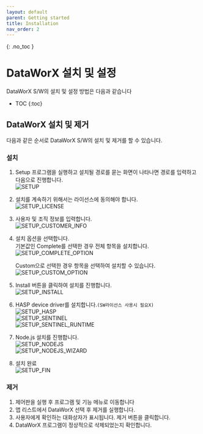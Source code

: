 ```yaml
---
layout: default
parent: Getting started
title: Installation
nav_order: 2
---
```


{: .no_toc }
# DataWorX 설치 및 설정  
DataWorX S/W의 설치 및 설정 방법은 다음과 같습니다

- TOC
{:toc}

## DataWorX 설치 및 제거

다음과 같은 순서로 DataWorX S/W의 설치 및 제거를 할 수 있습니다.

### 설치

1. Setup 프로그램을 실행하고 설치될 경로를 묻는 화면이 나타나면 경로를 입력하고 다음으로 진행합니다.  
   ![SETUP](./setup-1.png)

2. 설치를 계속하기 위해서는 라이선스에 동의해야 합니다.  
   ![SETUP_LICENSE](./setup-license-1-2.png)

3. 사용자 및 조직 정보를 입력합니다.  
   ![SETUP_CUSTOMER_INFO](./setup-customer-info-1-3.png)

4. 설치 옵션을 선택합니다.  
   기본값인 Complete를 선택한 경우 전체 항목을 설치합니다.  
   ![SETUP_COMPLETE_OPTION](./setup-complete-option-1-4.png)

   Custom으로 선택한 경우 항목을 선택하여 설치할 수 있습니다.  
   ![SETUP_CUSTOM_OPTION](./setup-custom-option-1-4-1.png)

5. Install 버튼을 클릭하여 설치를 진행합니다.  
   ![SETUP_INSTALL](./setup-install-1-5.png)

6. HASP device driver를 설치합니다.`(SW라이선스 사용시 필요X)`  
   ![SETUP_HASP](./setup-hasp-1-6.png)  
   ![SETUP_SENTINEL](./setup-sentinel-1-6-2.png)  
   ![SETUP_SENTINEL_RUNTIME](./setup-sentinel-runtime-1-6-3.png)

7. Node.js 설치를 진행합니다.  
   ![SETUP_NODEJS](./setup-nodejs-1-7-1.png)  
   ![SETUP_NODEJS_WIZARD](./setup-nodejs-wizard-1-7-2.png)
8. 설치 완료  
   ![SETUP_FIN](./setup-fin-1-8.png)

### 제거

1. 제어판을 실행 후 프로그램 및 기능 메뉴로 이동합니다
2. 앱 리스트에서 DataWorX 선택 후 제거를 실행합니다.
3. 사용자에게 확인하는 대화상자가 표시됩니다. 제거 버튼을 클릭합니다.
4. DataWorX 프로그램이 정상적으로 삭제되었는지 확인합니다.

<!-- ## 2 환경 설정

### 🛠️ 2.1 웹 서버 접속포트 설정 (개발 예정)

웹 서버 접속 포트를 변경하기 위해서는 nginx.conf 파일의 내용을 수정해야 합니다.
설치파일경로\DataWorX\bin\EngineeringTool\Client\conf 폴더하위 nginx.conf 파일을 문서 편집기로 오픈합니다.
server 항목의 listen 항목의 값이 7600 으로 되어있습니다. 이 값을 원하는 값으로 수정합니다.
**수정후에는 DataWorX 서버를 재 기동해야 합니다.**

![SETUP_CONFIG](./configuration-1.png)

### 🛠️ 2.2 SSL 인증서 설정 (개발 예정)

- 설치경로\bin\EngineeringTool 디렉토리의 EdgeHub_SSLConfSetup.exe 프로그램을 실행합니다.
- 해당 화면에서 SSL 적용 여부를 설정할 수 있고, SSL 적용시 인증서 파일을 선택할 수 있습니다.
- 또한 Port 번호를 변경할 수 있습니다.
- 각 경우 변경 버튼을 클릭하여 적용합니다.
  ![SETUP_CONFIG](./ssl-2.png) -->
